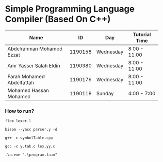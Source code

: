 # Simple Programming Language Compiler (Based On C++)

| Name                     | ID       | Day       | Tutorial Time |
|--------------------------|----------|-----------|--------------|
| Abdelrahman Mohamed Ezzat    | 1190158 | Wednesday | 8:00 - 11:00 |
| Amr Yasser Salah Eldin    | 1190380 | Wednesday | 8:00 - 11:00 |
| Farah Mohamed Abdelfattah    | 1190176 | Wednesday | 8:00 - 11:00 |
| Mohamed Hassan Mohamed  | 1190118 | Sunday    | 4:00 - 7:00  |

### How to run?
`flex lexer.l`

`bison --yacc parser.y -d`

`g++ -c symbolTable.cpp`

`gcc -c y.tab.c lex.yy.c`

`.\a.exe ".\program.faam"`

